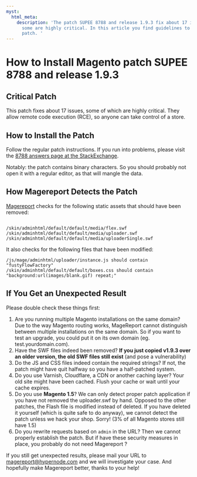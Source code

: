 ```yaml
---
myst:
  html_meta:
    description: 'The patch SUPEE 8788 and release 1.9.3 fix about 17 issues, of which
      some are highly critical. In this article you find guidelines to install the
      patch. '
---
```


<!-- source: https://support.hypernode.com/en/best-practices/security/how-to-install-magento-patch-supee-8788-and-release-1-9-3/ -->

# How to Install Magento patch SUPEE 8788 and release 1.9.3

## Critical Patch

This patch fixes about 17 issues, some of which are highly critical. They allow remote code execution (RCE), so anyone can take control of a store.

## How to Install the Patch

Follow the regular patch instructions. If you run into problems, please visit the [8788 answers page at the StackExchange](http://magento.stackexchange.com/questions/140550/security-patch-supee-8788-possible-problems).

Notably: the patch contains binary characters. So you should probably not open it with a regular editor, as that will mangle the data.

## How Magereport Detects the Patch

[Magereport](https://www.magereport.com/) checks for the following static assets that should have been removed:

```nginx

/skin/adminhtml/default/default/media/flex.swf
/skin/adminhtml/default/default/media/uploader.swf
/skin/adminhtml/default/default/media/uploaderSingle.swf
```

It also checks for the following files that have been modified:

```nginx
/js/mage/adminhtml/uploader/instance.js should contain "fustyFlowFactory"
/skin/adminhtml/default/default/boxes.css should contain "background:url(images/blank.gif) repeat;"
```

## If You Get an Unexpected Result

Please double check these things first:

1. Are you running multiple Magento installations on the same domain? Due to the way Magento routing works, MageReport cannot distinguish between multiple installations on the same domain. So if you want to test an upgrade, you could put it on its own domain (eg. test.yourdomain.com).
1. Have the SWF files indeed been removed? **If you just copied v1.9.3 over an older version, the old SWF files still exist** (and pose a vulnerability)
1. Do the JS and CSS files indeed contain the required strings? If not, the patch might have quit halfway so you have a half-patched system.
1. Do you use Varnish, Cloudflare, a CDN or another caching layer? Your old site might have been cached. Flush your cache or wait until your cache expires.
1. Do you use **Magento 1.5**? We can only detect proper patch application if you have not removed the uploader.swf by hand. Opposed to the other patches, the Flash file is modified instead of deleted. If you have deleted it yourself (which is quite safe to do anyway), we cannot detect the patch unless we hack your shop. Sorry! (3% of all Magento stores still have 1.5)
1. Do you rewrite requests based on `admin` in the URL? Then we cannot properly establish the patch. But if have these security measures in place, you probably do not need Magereport ?

If you still get unexpected results, please mail your URL to magereport@hypernode.com and we will investigate your case. And hopefully make Magereport better, thanks to your help!
